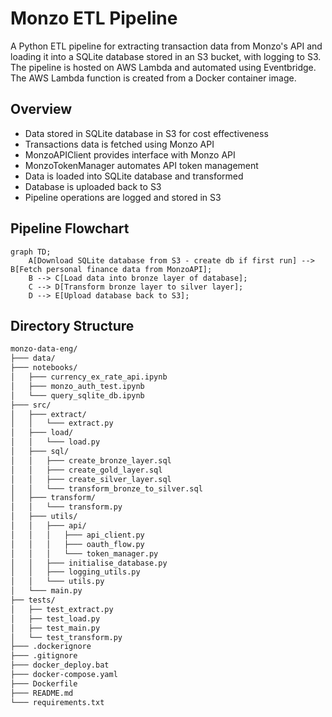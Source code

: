 # Monzo ETL Pipeline

A Python ETL pipeline for extracting transaction data from Monzo's API and loading it into a SQLite database stored in an S3 bucket, with logging to S3. The pipeline is hosted on AWS Lambda and automated using Eventbridge. The AWS Lambda function is created from a Docker container image.

## Overview

- Data stored in SQLite database in S3 for cost effectiveness
- Transactions data is fetched using Monzo API
- MonzoAPIClient provides interface with Monzo API
- MonzoTokenManager automates API token management 
- Data is loaded into SQLite database and transformed
- Database is uploaded back to S3
- Pipeline operations are logged and stored in S3

## Pipeline Flowchart

```mermaid
graph TD;
    A[Download SQLite database from S3 - create db if first run] --> B[Fetch personal finance data from MonzoAPI];
    B --> C[Load data into bronze layer of database];
    C --> D[Transform bronze layer to silver layer];
    D --> E[Upload database back to S3];
```

## Directory Structure
```bash
monzo-data-eng/ 
├─── data/
├─── notebooks/
│   ├─── currency_ex_rate_api.ipynb
│   ├─── monzo_auth_test.ipynb
│   └─── query_sqlite_db.ipynb
├─── src/
│   ├─── extract/
│   │   └─── extract.py
│   ├─── load/
│   │   └─── load.py
│   ├─── sql/
│   │   ├─── create_bronze_layer.sql
│   │   ├─── create_gold_layer.sql
│   │   ├─── create_silver_layer.sql
│   │   └─── transform_bronze_to_silver.sql
│   ├─── transform/
│   │   └─── transform.py
│   ├─── utils/
│   │   ├─── api/
│   │   │   ├─── api_client.py
│   │   │   ├─── oauth_flow.py
│   │   │   └─── token_manager.py
│   │   ├─── initialise_database.py
│   │   ├─── logging_utils.py
│   │   └─── utils.py        
│   └─── main.py
├── tests/
│   ├── test_extract.py
│   ├── test_load.py
│   ├── test_main.py
│   └── test_transform.py
├─── .dockerignore
├─── .gitignore
├─── docker_deploy.bat
├─── docker-compose.yaml
├─── Dockerfile
├─── README.md
└─── requirements.txt
```